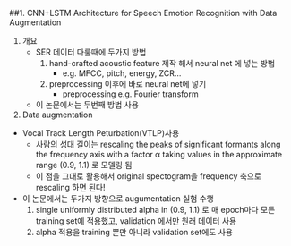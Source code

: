 ##1. CNN+LSTM Architecture for Speech Emotion Recognition with Data Augmentation
1. 개요
	- SER 데이터 다룰때에 두가지 방법
		1. hand-crafted acoustic feature 제작 해서 neural net 에 넣는 방법
			- e.g. MFCC, pitch, energy, ZCR...
		2. preprocessing 이후에 바로 neural net에 넣기
			- preprocessing e.g. Fourier transform
	- 이 논문에서는 두번째 방법 사용
2. Data augmentation
- Vocal Track Length Peturbation(VTLP)사용 
	- 사람의 성대 길이는 rescaling the peaks of significant formants along the frequency axis with a factor α taking values in the approximate range (0.9, 1.1) 로 모델링 됨
	- 이 점을 그대로 활용해서 original spectogram을 frequency 축으로 rescaling 하면 된다!
- 이 논문에서는 두가지 방향으로 augumentation 실험 수행
	1. single uniformly distributed alpha in (0.9, 1.1) 로 매 epoch마다 모든 training set에 적용했고, validation 에서만 원래 데이터 사용
	2. alpha 적용을 training 뿐만 아니라 validation set에도 사용
